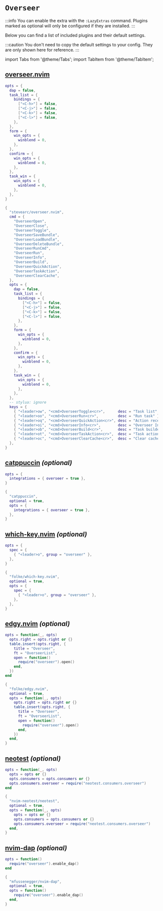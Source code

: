 # `Overseer`

<!-- plugins:start -->

:::info
You can enable the extra with the `:LazyExtras` command.
Plugins marked as optional will only be configured if they are installed.
:::

Below you can find a list of included plugins and their default settings.

:::caution
You don't need to copy the default settings to your config.
They are only shown here for reference.
:::

import Tabs from '@theme/Tabs';
import TabItem from '@theme/TabItem';

## [overseer.nvim](https://github.com/stevearc/overseer.nvim)

<Tabs>

<TabItem value="opts" label="Options">

```lua
opts = {
  dap = false,
  task_list = {
    bindings = {
      ["<C-h>"] = false,
      ["<C-j>"] = false,
      ["<C-k>"] = false,
      ["<C-l>"] = false,
    },
  },
  form = {
    win_opts = {
      winblend = 0,
    },
  },
  confirm = {
    win_opts = {
      winblend = 0,
    },
  },
  task_win = {
    win_opts = {
      winblend = 0,
    },
  },
}
```

</TabItem>


<TabItem value="code" label="Full Spec">

```lua
{
  "stevearc/overseer.nvim",
  cmd = {
    "OverseerOpen",
    "OverseerClose",
    "OverseerToggle",
    "OverseerSaveBundle",
    "OverseerLoadBundle",
    "OverseerDeleteBundle",
    "OverseerRunCmd",
    "OverseerRun",
    "OverseerInfo",
    "OverseerBuild",
    "OverseerQuickAction",
    "OverseerTaskAction",
    "OverseerClearCache",
  },
  opts = {
    dap = false,
    task_list = {
      bindings = {
        ["<C-h>"] = false,
        ["<C-j>"] = false,
        ["<C-k>"] = false,
        ["<C-l>"] = false,
      },
    },
    form = {
      win_opts = {
        winblend = 0,
      },
    },
    confirm = {
      win_opts = {
        winblend = 0,
      },
    },
    task_win = {
      win_opts = {
        winblend = 0,
      },
    },
  },
  -- stylua: ignore
  keys = {
    { "<leader>ow", "<cmd>OverseerToggle<cr>",      desc = "Task list" },
    { "<leader>oo", "<cmd>OverseerRun<cr>",         desc = "Run task" },
    { "<leader>oq", "<cmd>OverseerQuickAction<cr>", desc = "Action recent task" },
    { "<leader>oi", "<cmd>OverseerInfo<cr>",        desc = "Overseer Info" },
    { "<leader>ob", "<cmd>OverseerBuild<cr>",       desc = "Task builder" },
    { "<leader>ot", "<cmd>OverseerTaskAction<cr>",  desc = "Task action" },
    { "<leader>oc", "<cmd>OverseerClearCache<cr>",  desc = "Clear cache" },
  },
}
```

</TabItem>

</Tabs>

## [catppuccin](https://github.com/catppuccin/nvim) _(optional)_

<Tabs>

<TabItem value="opts" label="Options">

```lua
opts = {
  integrations = { overseer = true },
}
```

</TabItem>


<TabItem value="code" label="Full Spec">

```lua
{
  "catppuccin",
  optional = true,
  opts = {
    integrations = { overseer = true },
  },
}
```

</TabItem>

</Tabs>

## [which-key.nvim](https://github.com/folke/which-key.nvim) _(optional)_

<Tabs>

<TabItem value="opts" label="Options">

```lua
opts = {
  spec = {
    { "<leader>o", group = "overseer" },
  },
}
```

</TabItem>


<TabItem value="code" label="Full Spec">

```lua
{
  "folke/which-key.nvim",
  optional = true,
  opts = {
    spec = {
      { "<leader>o", group = "overseer" },
    },
  },
}
```

</TabItem>

</Tabs>

## [edgy.nvim](https://github.com/folke/edgy.nvim) _(optional)_

<Tabs>

<TabItem value="opts" label="Options">

```lua
opts = function(_, opts)
  opts.right = opts.right or {}
  table.insert(opts.right, {
    title = "Overseer",
    ft = "OverseerList",
    open = function()
      require("overseer").open()
    end,
  })
end
```

</TabItem>


<TabItem value="code" label="Full Spec">

```lua
{
  "folke/edgy.nvim",
  optional = true,
  opts = function(_, opts)
    opts.right = opts.right or {}
    table.insert(opts.right, {
      title = "Overseer",
      ft = "OverseerList",
      open = function()
        require("overseer").open()
      end,
    })
  end,
}
```

</TabItem>

</Tabs>

## [neotest](https://github.com/nvim-neotest/neotest) _(optional)_

<Tabs>

<TabItem value="opts" label="Options">

```lua
opts = function(_, opts)
  opts = opts or {}
  opts.consumers = opts.consumers or {}
  opts.consumers.overseer = require("neotest.consumers.overseer")
end
```

</TabItem>


<TabItem value="code" label="Full Spec">

```lua
{
  "nvim-neotest/neotest",
  optional = true,
  opts = function(_, opts)
    opts = opts or {}
    opts.consumers = opts.consumers or {}
    opts.consumers.overseer = require("neotest.consumers.overseer")
  end,
}
```

</TabItem>

</Tabs>

## [nvim-dap](https://github.com/mfussenegger/nvim-dap) _(optional)_

<Tabs>

<TabItem value="opts" label="Options">

```lua
opts = function()
  require("overseer").enable_dap()
end
```

</TabItem>


<TabItem value="code" label="Full Spec">

```lua
{
  "mfussenegger/nvim-dap",
  optional = true,
  opts = function()
    require("overseer").enable_dap()
  end,
}
```

</TabItem>

</Tabs>

<!-- plugins:end -->
